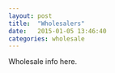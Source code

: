 ```yaml
---
layout: post
title:  "Wholesalers"
date:   2015-01-05 13:46:40
categories: wholesale
---
```


Wholesale info here.
